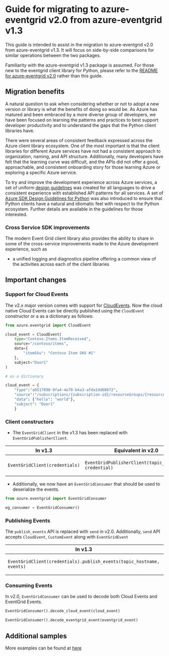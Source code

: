# Guide for migrating to azure-eventgrid v2.0 from azure-eventgrid v1.3

This guide is intended to assist in the migration to azure-eventgrid v2.0 from azure-eventgrid v1.3. It will focus on side-by-side comparisons for similar operations between the two packages.

Familiarity with the azure-eventgrid v1.3 package is assumed. For those new to the eventgrid client library for Python, please refer to the [README for azure-eventgrid v2.0](https://github.com/Azure/azure-sdk-for-python/blob/master/sdk/eventgrid/azure-eventgrid/README.md) rather than this guide.

## Migration benefits

A natural question to ask when considering whether or not to adopt a new version or library is what the benefits of doing so would be. As Azure has matured and been embraced by a more diverse group of developers, we have been focused on learning the patterns and practices to best support developer productivity and to understand the gaps that the Python client libraries have.

There were several areas of consistent feedback expressed across the Azure client library ecosystem. One of the most important is that the client libraries for different Azure services have not had a consistent approach to organization, naming, and API structure. Additionally, many developers have felt that the learning curve was difficult, and the APIs did not offer a good, approachable, and consistent onboarding story for those learning Azure or exploring a specific Azure service.

To try and improve the development experience across Azure services, a set of uniform [design guidelines](https://azure.github.io/azure-sdk/general_introduction.html) was created for all languages to drive a consistent experience with established API patterns for all services. A set of [Azure SDK Design Guidelines for Python](https://azure.github.io/azure-sdk/python_introduction.html#design-principles) was also introduced to ensure that Python clients have a natural and idiomatic feel with respect to the Python ecosystem. Further details are available in the guidelines for those interested.

### Cross Service SDK improvements

The modern Event Grid client library also provides the ability to share in some of the cross-service improvements made to the Azure development experience, such as 
- a unified logging and diagnostics pipeline offering a common view of the activities across each of the client libraries

## Important changes

### Support for Cloud Events

The v2.x major version comes with support for [CloudEvents](https://github.com/cloudevents/spec). Now the cloud native Cloud Events can be directly published using the `CloudEvent` constructor or a as a dictionary as follows:

```Python
from azure.eventgrid import CloudEvent

cloud_event = CloudEvent(
    type="Contoso.Items.ItemReceived",
    source="/contoso/items",
    data={
        "itemSku": "Contoso Item SKU #1"
    },
    subject="Door1"
)

# as a dictionary

cloud_event = {
    "type":"a0517898-9fa4-4e70-b4a3-afda1dd68672",
    "source":"/subscriptions/{subscription-id}/resourceGroups/{resource-group}/providers/Microsoft.Storage/storageAccounts/{storage-account}",
    "data": {"hello": "world"},
    "subject": "Door1"
    }
```

### Client constructors

* The `EventGridClient` in the v1.3 has been replaced with `EventGridPublisherClient`.

| In v1.3 | Equivalent in v2.0 | Sample |
|---|---|---|
|`EventGridClient(credentials)`|`EventGridPublisherClient(topic_hostname, credential)`|[Sample for client construction](https://github.com/Azure/azure-sdk-for-python/blob/master/sdk/eventgrid/azure-eventgrid/samples/champion_scenarios/cs5_publish_events_using_cloud_events_1.0_schema.py)|

* Additionally, we now have an `EventGridConsumer` that should be used to deserialize the events.

```Python
from azure.eventgrid import EventGridConsumer

eg_consumer = EventGridConsumer()
```

### Publishing Events

The `publish_events` API is replaced with `send` in v2.0. Additionally, `send` API accepts `CloudEvent`, `CustomEvent` along with `EventGridEvent`

| In v1.3 | Equivalent in v2.0 | Sample |
|---|---|---|
|`EventGridClient(credentials).publish_events(topic_hostname, events)`|`EventGridPublisherClient(topic_hostname, credential).send(events)`|[Sample for client construction](https://github.com/Azure/azure-sdk-for-python/blob/master/sdk/eventgrid/azure-eventgrid/samples/champion_scenarios/cs5_publish_events_using_cloud_events_1.0_schema.py)|

### Consuming Events

In v2.0, `EventGridConsumer` can be used to decode both Cloud Events and EventGrid Events.

```Python
EventGridConsumer().decode_cloud_event(cloud_event)

EventGridConsumer().decode_eventgrid_event(eventgrid_event)
```

## Additional samples

More examples can be found at [here](https://github.com/Azure/azure-sdk-for-python/tree/master/sdk/eventgrid/azure-eventgrid/samples)
